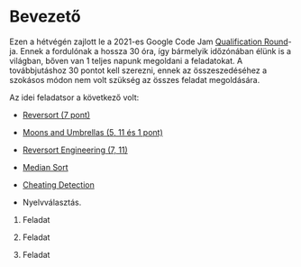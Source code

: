 # Bevezető

Ezen a hétvégén zajlott le a 2021-es Google Code Jam [Qualification Round](https://codingcompetitions.withgoogle.com/codejam/round/000000000043580a)-ja. Ennek a fordulónak a hossza 30 óra, így bármelyik időzónában élünk is a világban, bőven van 1 teljes napunk megoldani a feladatokat. A továbbjutáshoz 30 pontot kell szerezni, ennek az összeszedéséhez a szokásos módon nem volt szükség az összes feladat megoldására.

Az idei feladatsor a következő volt:
- [Reversort (7 pont)](https://codingcompetitions.withgoogle.com/codejam/round/000000000043580a/00000000006d0a5c)
- [Moons and Umbrellas (5, 11 és 1 pont)](https://codingcompetitions.withgoogle.com/codejam/round/000000000043580a/00000000006d1145)
- [Reversort Engineering (7, 11)](https://codingcompetitions.withgoogle.com/codejam/round/000000000043580a/00000000006d12d7)
- [Median Sort](https://codingcompetitions.withgoogle.com/codejam/round/000000000043580a/00000000006d1284)
- [Cheating Detection](https://codingcompetitions.withgoogle.com/codejam/round/000000000043580a/00000000006d1155)

- Nyelvválasztás.


1. Feladat


2. Feladat


3. Feladat
